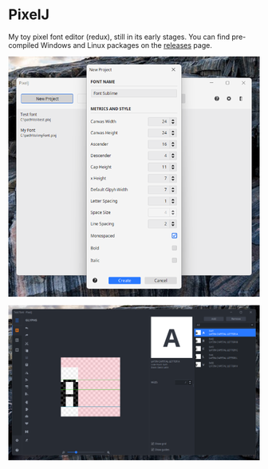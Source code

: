 # PixelJ

My toy pixel font editor (redux), still in its early stages. You can find pre-compiled Windows and Linux packages on the [releases](https://github.com/mimoguz/pixelj/releases) page.

![New project dialog](.github/new_project_2022_07_16.png)

![Project view](.github/glyphs_screen_2022_07_16.png)
